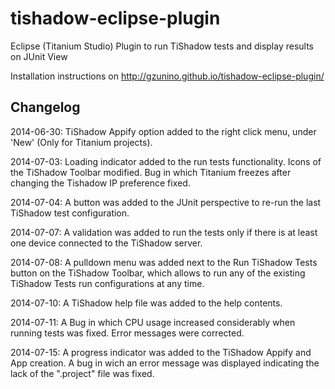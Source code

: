 tishadow-eclipse-plugin
=======================

Eclipse (Titanium Studio) Plugin to run TiShadow tests and display results on JUnit View

Installation instructions on http://gzunino.github.io/tishadow-eclipse-plugin/

Changelog
---------
2014-06-30: TiShadow Appify option added to the right click menu, under 'New' (Only for Titanium projects).

2014-07-03: Loading indicator added to the run tests functionality. Icons of the TiShadow Toolbar modified. 
	    Bug in which Titanium freezes after changing the Tishadow IP preference fixed.

2014-07-04: A button was added to the JUnit perspective to re-run the last TiShadow test configuration.

2014-07-07: A validation was added to run the tests only if there is at least one device connected to the 
	    TiShadow server.

2014-07-08: A pulldown menu was added next to the Run TiShadow Tests button on the TiShadow Toolbar, which
	    allows to run any of the existing TiShadow Tests run configurations at any time.

2014-07-10: A TiShadow help file was added to the help contents.

2014-07-11: A Bug in which CPU usage increased considerably when running tests was fixed. Error messages
	    were corrected.

2014-07-15: A progress indicator was added to the TiShadow Appify and App creation. A bug in wich an error
	    message was displayed indicating the lack of the ".project" file was fixed.

